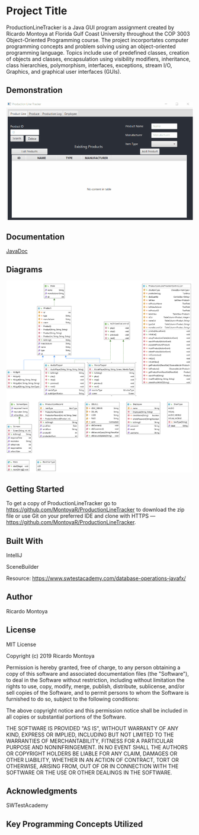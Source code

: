 # Project Title
ProductionLineTracker is a Java GUI program assignment created by Ricardo Montoya at Florida Gulf Coast University throughout the COP 3003 
Object-Oriented Programming course. The project incorportates computer programming concepts and problem solving using an object-oriented 
programming language. Topics include use of predefined classes, creation of objects and classes, encapsulation using visibility modifiers, 
inheritance, class hierarchies, polymorphism, interfaces, exceptions, stream I/O, Graphics, and graphical user interfaces (GUIs).

## Demonstration

![ProductionLineTracker](doc/ProductionLineTracker.gif)
## Documentation
[JavaDoc](http://localhost:63342/ProductionLineTracker/doc/index.html?_ijt=lutk0ckbc9qavev34c4va8kd24)
## Diagrams
![Diagram](/doc/Diagram.png)

## Getting Started
To get a copy of ProductionLineTracker go to https://github.com/MontoyaR/ProductionLineTracker to download the zip file or use Git on your
preferred IDE and clone with HTTPS — https://github.com/MontoyaR/ProductionLineTracker.

## Built With
IntelliJ

SceneBuilder

Resource: https://www.swtestacademy.com/database-operations-javafx/

## Author
Ricardo Montoya

## License
MIT License

Copyright (c) 2019 Ricardo Montoya

Permission is hereby granted, free of charge, to any person obtaining a copy
of this software and associated documentation files (the "Software"), to deal
in the Software without restriction, including without limitation the rights
to use, copy, modify, merge, publish, distribute, sublicense, and/or sell
copies of the Software, and to permit persons to whom the Software is
furnished to do so, subject to the following conditions:

The above copyright notice and this permission notice shall be included in all
copies or substantial portions of the Software.

THE SOFTWARE IS PROVIDED "AS IS", WITHOUT WARRANTY OF ANY KIND, EXPRESS OR
IMPLIED, INCLUDING BUT NOT LIMITED TO THE WARRANTIES OF MERCHANTABILITY,
FITNESS FOR A PARTICULAR PURPOSE AND NONINFRINGEMENT. IN NO EVENT SHALL THE
AUTHORS OR COPYRIGHT HOLDERS BE LIABLE FOR ANY CLAIM, DAMAGES OR OTHER
LIABILITY, WHETHER IN AN ACTION OF CONTRACT, TORT OR OTHERWISE, ARISING FROM,
OUT OF OR IN CONNECTION WITH THE SOFTWARE OR THE USE OR OTHER DEALINGS IN THE
SOFTWARE.

## Acknowledgments
SWTestAcademy

## Key Programming Concepts Utilized

